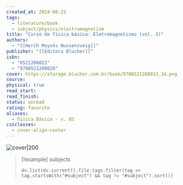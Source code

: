 ```yaml
---
created_at: 2024-08-23
tags:
  - literature/book
  - subject/physics/electromagnetism
title: "Curso de física básica: Eletromagnetismo (vol. 3)"
authors:
  - "[[Herch Moysés Nussenzveig]]"
publisher: "[[Editora Blucher]]"
isbn:
  - "8521208022"
  - "9788521208020"
cover: https://storage.blucher.com.br/book/9788521208013_3d.png
source: 
physical: true
read_start: 
read_finish: 
status: unread
rating: favorite
aliases:
  - Fisica Básica - v. 03
cssclasses:
  - cover-align-center
---
```


![cover|200](https://storage.blucher.com.br/book/9788521208013_3d.png)

> [!example] subjects
> ```dataviewjs
> dv.list(dv.current().file.tags.filter(tag => tag.startsWith("#subject") && tag != "#subject").sort())
> ```
 